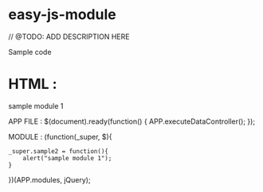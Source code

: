 easy-js-module
==============

// @TODO: ADD DESCRIPTION HERE

Sample code 

HTML :
==============
<!DOCTYPE html>
<html>
	<head>
		<title>EASY-JS-MODULE</title>
		<meta http-equiv="Content-Type" content="text/html; charset=UTF-8">
		<script type="text/javascript" src="../../build/development/assets/vendor/jquery/jquery-1.8.3.min.js"></script>
		<script type="text/javascript" src="../../build/development/assets/js/core/easy-js-module.js"></script>
	</head>
	<body>
		<div data-controller="sample1">sample module 1</div>
	</body>
</html>

APP FILE :
$(document).ready(function() {
	APP.executeDataController();
});

MODULE : 
(function(_super, $){
	
	_super.sample2 = function(){
		alert("sample module 1");
	}
	
})(APP.modules, jQuery);